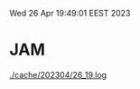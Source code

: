 Wed 26 Apr 19:49:01 EEST 2023
# JAM
<a href='./cache/202304/26_19.log'>./cache/202304/26_19.log</a>
